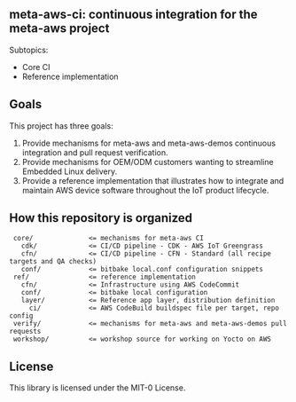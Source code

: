 ## meta-aws-ci: continuous integration for the meta-aws project

Subtopics:

* Core CI
* Reference implementation

## Goals

This project has three goals:

1. Provide mechanisms for meta-aws and meta-aws-demos continuous
   integration and pull request verification.
2. Provide mechanisms for OEM/ODM customers wanting to streamline
   Embedded Linux delivery.
3. Provide a reference implementation that illustrates how to
   integrate and maintain AWS device software throughout the IoT
   product lifecycle.

## How this repository is organized

```text
 core/              <= mechanisms for meta-aws CI
   cdk/             <= CI/CD pipeline - CDK - AWS IoT Greengrass
   cfn/             <= CI/CD pipeline - CFN - Standard (all recipe targets and QA checks)
   conf/            <= bitbake local.conf configuration snippets
 ref/               <= reference implementation
   cfn/             <= Infrastructure using AWS CodeCommit
   conf/            <= bitbake local configuration
   layer/           <= Reference app layer, distribution definition
     ci/            <= AWS CodeBuild buildspec file per target, repo config
 verify/            <= mechanisms for meta-aws and meta-aws-demos pull requests
 workshop/          <= workshop source for working on Yocto on AWS
```

## License

This library is licensed under the MIT-0 License.


